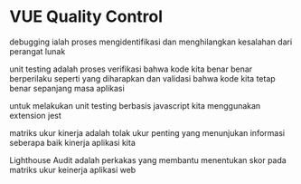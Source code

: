 # VUE Quality Control

debugging ialah proses mengidentifikasi dan menghilangkan kesalahan dari perangat lunak


unit testing adalah proses verifikasi bahwa kode kita benar benar berperilaku seperti yang diharapkan dan validasi bahwa kode kita tetap benar sepanjang masa aplikasi

untuk melakukan unit testing berbasis javascript kita menggunakan extension jest

matriks ukur kinerja adalah tolak ukur penting yang menunjukan informasi seberapa baik kinerja aplikasi kita

Lighthouse Audit adalah perkakas yang membantu menentukan skor pada matriks ukur keinerja aplikasi web

